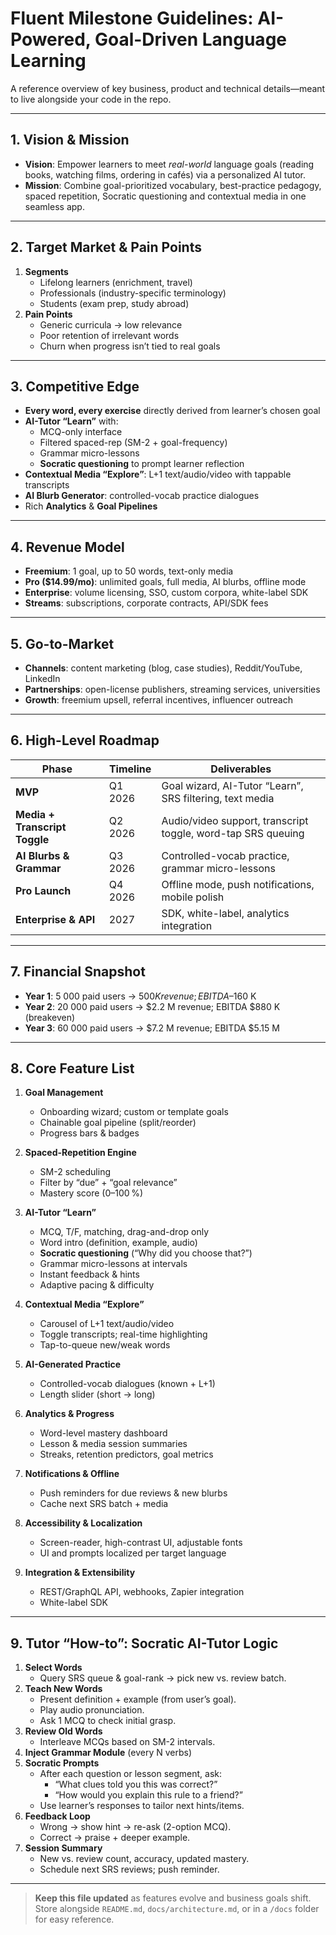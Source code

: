 # Fluent Milestone Guidelines: AI-Powered, Goal-Driven Language Learning

A reference overview of key business, product and technical details—meant to live alongside your code in the repo.

---

## 1. Vision & Mission

- **Vision**: Empower learners to meet *real-world* language goals (reading books, watching films, ordering in cafés) via a personalized AI tutor.  
- **Mission**: Combine goal-prioritized vocabulary, best-practice pedagogy, spaced repetition, Socratic questioning and contextual media in one seamless app.

---

## 2. Target Market & Pain Points

1. **Segments**  
   - Lifelong learners (enrichment, travel)  
   - Professionals (industry-specific terminology)  
   - Students (exam prep, study abroad)  
2. **Pain Points**  
   - Generic curricula → low relevance  
   - Poor retention of irrelevant words  
   - Churn when progress isn’t tied to real goals  

---

## 3. Competitive Edge

- **Every word, every exercise** directly derived from learner’s chosen goal  
- **AI-Tutor “Learn”** with:  
  - MCQ-only interface  
  - Filtered spaced-rep (SM-2 + goal-frequency)  
  - Grammar micro-lessons  
  - **Socratic questioning** to prompt learner reflection  
- **Contextual Media “Explore”**: L+1 text/audio/video with tappable transcripts  
- **AI Blurb Generator**: controlled-vocab practice dialogues  
- Rich **Analytics** & **Goal Pipelines**

---

## 4. Revenue Model

- **Freemium**: 1 goal, up to 50 words, text-only media  
- **Pro ($14.99/mo)**: unlimited goals, full media, AI blurbs, offline mode  
- **Enterprise**: volume licensing, SSO, custom corpora, white-label SDK  
- **Streams**: subscriptions, corporate contracts, API/SDK fees

---

## 5. Go-to-Market

- **Channels**: content marketing (blog, case studies), Reddit/YouTube, LinkedIn  
- **Partnerships**: open-license publishers, streaming services, universities  
- **Growth**: freemium upsell, referral incentives, influencer outreach

---

## 6. High-Level Roadmap

| Phase                         | Timeline   | Deliverables                                                  |
| ----------------------------- | ---------- | ------------------------------------------------------------- |
| **MVP**                       | Q1 2026    | Goal wizard, AI-Tutor “Learn”, SRS filtering, text media      |
| **Media + Transcript Toggle** | Q2 2026    | Audio/video support, transcript toggle, word-tap SRS queuing  |
| **AI Blurbs & Grammar**       | Q3 2026    | Controlled-vocab practice, grammar micro-lessons              |
| **Pro Launch**                | Q4 2026    | Offline mode, push notifications, mobile polish              |
| **Enterprise & API**          | 2027       | SDK, white-label, analytics integration                       |

---

## 7. Financial Snapshot

- **Year 1**: 5 000 paid users → $500 K revenue; EBITDA –$160 K  
- **Year 2**: 20 000 paid users → $2.2 M revenue; EBITDA $880 K (breakeven)  
- **Year 3**: 60 000 paid users → $7.2 M revenue; EBITDA $5.15 M  

---

## 8. Core Feature List

1. **Goal Management**  
   - Onboarding wizard; custom or template goals  
   - Chainable goal pipeline (split/reorder)  
   - Progress bars & badges  

2. **Spaced-Repetition Engine**  
   - SM-2 scheduling  
   - Filter by “due” + “goal relevance”  
   - Mastery score (0–100 %)  

3. **AI-Tutor “Learn”**  
   - MCQ, T/F, matching, drag-and-drop only  
   - Word intro (definition, example, audio)  
   - **Socratic questioning** (“Why did you choose that?”)  
   - Grammar micro-lessons at intervals  
   - Instant feedback & hints  
   - Adaptive pacing & difficulty  

4. **Contextual Media “Explore”**  
   - Carousel of L+1 text/audio/video  
   - Toggle transcripts; real-time highlighting  
   - Tap-to-queue new/weak words  

5. **AI-Generated Practice**  
   - Controlled-vocab dialogues (known + L+1)  
   - Length slider (short → long)  

6. **Analytics & Progress**  
   - Word-level mastery dashboard  
   - Lesson & media session summaries  
   - Streaks, retention predictors, goal metrics  

7. **Notifications & Offline**  
   - Push reminders for due reviews & new blurbs  
   - Cache next SRS batch + media  

8. **Accessibility & Localization**  
   - Screen-reader, high-contrast UI, adjustable fonts  
   - UI and prompts localized per target language  

9. **Integration & Extensibility**  
   - REST/GraphQL API, webhooks, Zapier integration  
   - White-label SDK

---

## 9. Tutor “How-to”: Socratic AI-Tutor Logic

1. **Select Words**  
   - Query SRS queue & goal-rank → pick new vs. review batch.  
2. **Teach New Words**  
   - Present definition + example (from user’s goal).  
   - Play audio pronunciation.  
   - Ask 1 MCQ to check initial grasp.  
3. **Review Old Words**  
   - Interleave MCQs based on SM-2 intervals.  
4. **Inject Grammar Module** (every N verbs)  
5. **Socratic Prompts**  
   - After each question or lesson segment, ask:  
     - “What clues told you this was correct?”  
     - “How would you explain this rule to a friend?”  
   - Use learner’s responses to tailor next hints/items.  
6. **Feedback Loop**  
   - Wrong → show hint → re-ask (2-option MCQ).  
   - Correct → praise + deeper example.  
7. **Session Summary**  
   - New vs. review count, accuracy, updated mastery.  
   - Schedule next SRS reviews; push reminder.

---

> **Keep this file updated** as features evolve and business goals shift.  
> Store alongside `README.md`, `docs/architecture.md`, or in a `/docs` folder for easy reference.  

